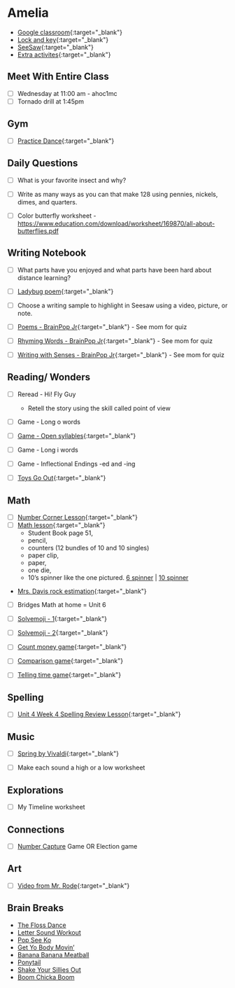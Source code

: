 # Amelia

- [Google classroom](https://classroom.google.com/){:target="_blank"}
- [Lock and key](https://www.ahschools.us/sign-in){:target="_blank"}
- [SeeSaw](https://app.seesaw.me/){:target="_blank"}
- [Extra activites](Amelia_extra){:target="_blank"}

## Meet With Entire Class
- [ ] Wednesday at 11:00 am - ahoc1mc
- [ ] Tornado drill at 1:45pm

## Gym 
  - [ ] [Practice Dance](https://www.youtube.com/watch?time_continue=2&v=gAvWcbtV4JQ&feature=emb_logo){:target="_blank"}

## Daily Questions

 - [ ] What is your favorite insect and why?
 - [ ] Write as many ways as you can that make 128 using pennies, nickels, dimes, and quarters.
 - [ ] Color butterfly worksheet - https://www.education.com/download/worksheet/169870/all-about-butterflies.pdf  


## Writing Notebook
  - [ ] What parts have you enjoyed and what parts have been hard about distance learning?
  - [ ] [Ladybug poem](https://www.enchantedlearning.com/poetry/acrostic/picture/ladybug.pdf){:target="_blank"}
  - [ ] Choose a writing sample to highlight in Seesaw using a video, picture, or note.
  - [ ] [Poems - BrainPop Jr](https://jr.brainpop.com/readingandwriting/writing/poems/){:target="_blank"} - See mom for quiz
  - [ ] [Rhyming Words - BrainPop Jr](https://jr.brainpop.com/readingandwriting/phonics/rhymingwords/){:target="_blank"} - See mom for quiz
  - [ ] [Writing with Senses - BrainPop Jr](https://jr.brainpop.com/readingandwriting/writing/writingwiththesenses/){:target="_blank"} - See mom for quiz


## Reading/ Wonders
  - [ ] Reread - Hi!  Fly Guy
    - Retell the story using the skill called point of view
  - [ ] Game - Long o words 
  - [ ] [Game - Open syllables](https://connected.mcgraw-hill.com/connected/redirectWithThumbnail.do?assetId=V7MGBVO7L62HXELZVQCSFMSZ4M&bookId=PPCGQEFLHFLOWRZXX7OHHKKQTE){:target="_blank"}
  - [ ] Game - Long i words 
  - [ ] Game - Inflectional Endings -ed and  -ing 
  - [ ] [Toys Go Out](https://docs.google.com/document/d/1ucISWm50hSFFfUmbYSedTSbLlBP3UXRR5yTle4iao7Y/edit?usp=sharing){:target="_blank"}


## Math
  - [ ] [Number Corner Lesson](https://drive.google.com/file/d/1xuY1hbCcnIr1pjO3eOFOztleVmDo6pAj/view?usp=sharing){:target="_blank"}
  - [ ] [Math lesson](https://drive.google.com/file/d/1682gGgh8fv_0Vqx8k-EZK4_fo8LajLoX/view){:target="_blank"}
    - Student Book page 51, 
    - pencil, 
    - counters (12 bundles of 10 and 10 singles) 
    - paper clip, 
    - paper, 
    - one die,
    - 10’s spinner like the one pictured. [6 spinner](https://etc.usf.edu/clipart/37700/37710/spinner-06_37710.htm) | [10 spinner](https://etc.usf.edu/clipart/37700/37714/spinner-10_37714.htm)
  - [Mrs. Davis rock estimation](https://sites.google.com/ahschools.us/mrsdavismathspecialist/home){:target="_blank"}
  - [ ] Bridges Math at home = Unit 6
  - [ ] [Solvemoji - 1](https://www.solvemoji.com/Puzzle/Puzzle/35052){:target="_blank"}
  - [ ] [Solvemoji - 2](https://www.solvemoji.com/Puzzle/Puzzle/35596){:target="_blank"}
  - [ ] [Count money game](https://www.abcya.com/games/counting_money){:target="_blank"}
  - [ ] [Comparison game](https://www.abcya.com/games/comparing_number_values){:target="_blank"}
  - [ ] [Telling time game](https://www.abcya.com/games/telling_time){:target="_blank"}
  

## Spelling
 - [ ] [Unit 4 Week 4 Spelling Review Lesson](https://drive.google.com/file/d/16otA96wpRXyCbxT_TRdA4agaKGQ3h6Sg/view?usp=sharing){:target="_blank"}


## Music
- [ ] [Spring by Vivaldi](https://www.youtube.com/watch?v=IjpLxlSMJPo){:target="_blank"}
- [ ] Make each sound a high or a low worksheet


## Explorations
- [ ] My Timeline worksheet


## Connections
 - [ ] [Number Capture](https://drive.google.com/file/d/11cbeYvZEmX5tUoWk_QnJXlsnqX9O4-Kq/view) Game OR Election game

## Art
 - [ ] [Video from Mr. Rode](https://drive.google.com/open?id=1g2SF1puok_p8blmKuTbYmjY9fVPaGpOq&authuser=0){:target="_blank"}

## Brain Breaks
- [The Floss Dance](https://safeYouTube.net/w/j5L5)
- [Letter Sound Workout](https://safeYouTube.net/w/R6L5)
- [Pop See Ko](https://safeYouTube.net/w/5QL5)
- [Get Yo Body Movin’](https://safeYouTube.net/w/gXL5)
- [Banana Banana Meatball](https://safeYouTube.net/w/EYL5)
- [Ponytail](https://safeYouTube.net/w/xaM5)
- [Shake Your Sillies Out](https://safeYouTube.net/w/UjM5)
- [Boom Chicka Boom](https://safeYouTube.net/w/A0M5)

